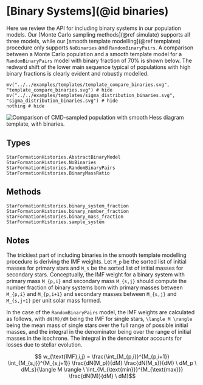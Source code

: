 # [Binary Systems](@id binaries)
Here we review the API for including binary systems in our population models. Our [Monte Carlo sampling methods](@ref simulate) supports all three models, while our [smooth template modelling](@ref templates) procedure only supports `NoBinaries` and `RandomBinaryPairs`. A comparison between a Monte Carlo population and a smooth template model for a `RandomBinaryPairs` model with binary fraction of 70% is shown below. The redward shift of the lower main sequence typical of populations with high binary fractions is clearly evident and robustly modelled.

```@example
mv("../../examples/templates/template_compare_binaries.svg", "template_compare_binaries.svg") # hide
mv("../../examples/templates/sigma_distribution_binaries.svg", "sigma_distribution_binaries.svg") # hide
nothing # hide
```

![Comparison of CMD-sampled population with smooth Hess diagram template, with binaries.](template_compare_binaries.svg)

## Types
```@docs
StarFormationHistories.AbstractBinaryModel
StarFormationHistories.NoBinaries
StarFormationHistories.RandomBinaryPairs
StarFormationHistories.BinaryMassRatio
```

## Methods
```@docs
StarFormationHistories.binary_system_fraction
StarFormationHistories.binary_number_fraction
StarFormationHistories.binary_mass_fraction
StarFormationHistories.sample_system
```

## Notes

The trickiest part of including binaries in the smooth template modelling procedure is deriving the IMF weights. Let ``M_p`` be the sorted list of initial masses for primary stars and ``M_s`` be the sorted list of initial masses for secondary stars. Conceptually, the IMF weight for a binary system with primary mass ``M_{p,i}`` and secondary mass ``M_{s,j}`` should compute the number fraction of binary systems born with primary masses between ``M_{p,i}`` and ``M_{p,i+1}`` and secondary masses between ``M_{s,j}`` and ``M_{s,j+1}`` per unit solar mass formed. 

In the case of the `RandomBinaryPairs` model, the IMF weights are calculated as follows, with ``dN(M)/dM`` being the IMF for single stars, ``\langle M \rangle`` being the mean mass of single stars over the full range of possible initial masses, and the integral in the denominator being over the range of initial masses in the isochrone. The integral in the denominator accounts for losses due to stellar evolution.

```math
  w_{\text{IMF},i,j} = \frac{\int_{M_{p,i}}^{M_{p,i+1}} \int_{M_{s,j}}^{M_{s,j+1}} \frac{dN(M_p)}{dM} \frac{dN(M_s)}{dM} \ dM_p \ dM_s}{\langle M \rangle \ \int_{M_{\text{min}}}^{M_{\text{max}}} \frac{dN(M)}{dM} \ dM}
```